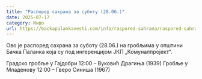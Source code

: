```yaml
---
title: "Распоред сахрана за суботу (28.06.)"
date: 2025-07-17
category: Инфо
url: https://backapalankavesti.com/info/raspored-sahrana/raspored-sahrana-za-subotu-28-06/
---
```


Ово је распоред сахрана за суботу (28.06.) на гробљима у општини Бачка Паланка која су под ингеренцијом ЈКП „Комуналпројект“.

Градско гробље у Гајдобри
12:00 – Вуковић Драгиња (1939)
Гробље у Младенову
12:00 – Гверо Синиша (1967)
